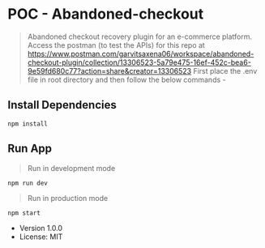 # POC - Abandoned-checkout

> Abandoned checkout recovery plugin for an e-commerce platform.
> Access the postman (to test the APIs) for this repo at https://www.postman.com/garvitsaxena06/workspace/abandoned-checkout-plugin/collection/13306523-5a79e475-16ef-452c-bea6-9e59fd680c77?action=share&creator=13306523
> First place the .env file in root directory and then follow the below commands -

## Install Dependencies

```
npm install
```

## Run App

> Run in development mode

```
npm run dev
```

> Run in production mode

```
npm start
```

- Version 1.0.0
- License: MIT
